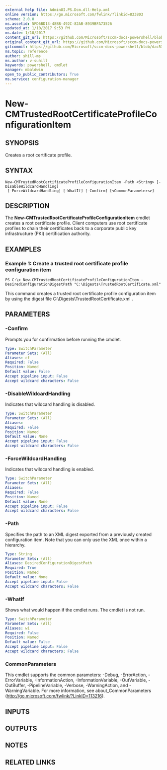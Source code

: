 ```yaml
---
external help file: AdminUI.PS.Dcm.dll-Help.xml
online version: https://go.microsoft.com/fwlink/?linkid=833803
schema: 2.0.0
ms.assetid: 5FD6BD13-48BB-492C-82AB-8939BFA73526
updated_at: 1/10/2017 9:53 PM
ms.date: 1/10/2017
content_git_url: https://github.com/Microsoft/sccm-docs-powershell/blob/live/sccm-cmdlets/ConfigurationManager/vlatest/New-CMTrustedRootCertificateProfileConfigurationItem.md
original_content_git_url: https://github.com/Microsoft/sccm-docs-powershell/blob/live/sccm-cmdlets/ConfigurationManager/vlatest/New-CMTrustedRootCertificateProfileConfigurationItem.md
gitcommit: https://github.com/Microsoft/sccm-docs-powershell/blob/dac53ab1ce8cf854ed8b560c9cacf316e7fafb24/sccm-cmdlets/ConfigurationManager/vlatest/New-CMTrustedRootCertificateProfileConfigurationItem.md
ms.topic: reference
author: shill-ms
ms.author: v-suhill
keywords: powershell, cmdlet
manager: mbaldwin
open_to_public_contributors: True
ms.service: configuration-manager
---
```


# New-CMTrustedRootCertificateProfileConfigurationItem

## SYNOPSIS
Creates a root certificate profile.

## SYNTAX

```
New-CMTrustedRootCertificateProfileConfigurationItem -Path <String> [-DisableWildcardHandling]
 [-ForceWildcardHandling] [-WhatIf] [-Confirm] [<CommonParameters>]
```

## DESCRIPTION
The **New-CMTrustedRootCertificateProfileConfigurationItem** cmdlet creates a root certificate profile.
Client computers use root certificate profiles to chain their certificates back to a corporate public key infrastructure (PKI) certification authority.

## EXAMPLES

### Example 1: Create a trusted root certificate profile configuration item
```
PS C:\> New-CMTrustedRootCertificateProfileConfigurationItem -DesiredConfigurationDigestPath "C:\Digests\TrustedRootCertificate.xml"
```

This command creates a trusted root certificate profile configuration item by using the digest file C:\Digests\TrustedRootCertificate.xml .

## PARAMETERS

### -Confirm
Prompts you for confirmation before running the cmdlet.

```yaml
Type: SwitchParameter
Parameter Sets: (All)
Aliases: cf
Required: False
Position: Named
Default value: False
Accept pipeline input: False
Accept wildcard characters: False
```

### -DisableWildcardHandling
Indicates that wildcard handling is disabled.

```yaml
Type: SwitchParameter
Parameter Sets: (All)
Aliases:
Required: False
Position: Named
Default value: None
Accept pipeline input: False
Accept wildcard characters: False
```

### -ForceWildcardHandling
Indicates that wildcard handling is enabled.

```yaml
Type: SwitchParameter
Parameter Sets: (All)
Aliases:
Required: False
Position: Named
Default value: None
Accept pipeline input: False
Accept wildcard characters: False
```

### -Path
Specifies the path to an XML digest exported from a previously created configuration item. Note that you can only use the XML once within a hierarchy.

```yaml
Type: String
Parameter Sets: (All)
Aliases: DesiredConfigurationDigestPath
Required: True
Position: Named
Default value: None
Accept pipeline input: False
Accept wildcard characters: False
```

### -WhatIf
Shows what would happen if the cmdlet runs.
The cmdlet is not run.

```yaml
Type: SwitchParameter
Parameter Sets: (All)
Aliases: wi
Required: False
Position: Named
Default value: False
Accept pipeline input: False
Accept wildcard characters: False
```

### CommonParameters
This cmdlet supports the common parameters: -Debug, -ErrorAction, -ErrorVariable, -InformationAction, -InformationVariable, -OutVariable, -OutBuffer, -PipelineVariable, -Verbose, -WarningAction, and -WarningVariable. For more information, see about_CommonParameters (http://go.microsoft.com/fwlink/?LinkID=113216).

## INPUTS

## OUTPUTS

## NOTES

## RELATED LINKS
